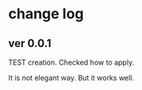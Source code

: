 # change log

## ver 0.0.1
TEST creation. Checked how to apply.

It is not elegant way. But it works well.